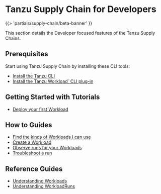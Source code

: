 # Tanzu Supply Chain for Developers

{{> 'partials/supply-chain/beta-banner' }}

This section details the Developer focused features of the Tanzu Supply Chains.

## Prerequisites

Start using Tanzu Supply Chain by installing these CLI tools:

- [Install the Tanzu CLI](../../install-tanzu-cli.hbs.md#install-the-tanzu-cli)
- [Install the Tanzu Workload` CLI plug-in ](./how-to/install-the-cli.hbs.md)

## Getting Started with Tutorials

- [Deploy your first Workload](./tutorials/deploy-your-first-workload.hbs.md)

## How to Guides

- [Find the kinds of Workloads I can use](./how-to/discover-workloads.hbs.md)
- [Create a Workload](./how-to/create-workloads.hbs.md)
- [Observe runs for your Workloads](./how-to/observe-runs.hbs.md)
- [Troubleshoot a run](./how-to/troubleshooting.hbs.md)

## Reference Guides

- [Understanding Workloads](./explanation/workloads.hbs.md)
- [Understanding WorkloadRuns](./explanation/workload-runs.hbs.md)
